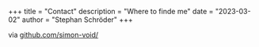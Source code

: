 +++
title = "Contact"
description = "Where to finde me"
date = "2023-03-02"
author = "Stephan Schröder"
+++

via [github.com/simon-void/](https://github.com/simon-void/)
